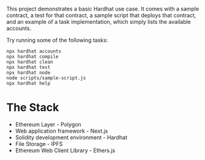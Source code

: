 This project demonstrates a basic Hardhat use case. It comes with a sample contract, a test for that contract, a sample script that deploys that contract, and an example of a task implementation, which simply lists the available accounts.

Try running some of the following tasks:

```shell
npx hardhat accounts
npx hardhat compile
npx hardhat clean
npx hardhat test
npx hardhat node
node scripts/sample-script.js
npx hardhat help
```

# The Stack

- Ethereum Layer - Polygon
- Web application framework - Next.js
- Solidity development environment - Hardhat
- File Storage - IPFS
- Ethereum Web Client Library - Ethers.js
